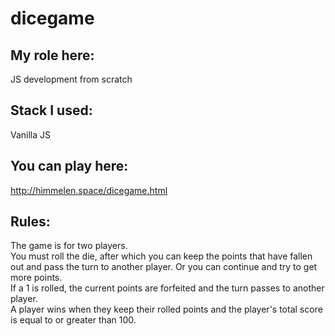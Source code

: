 # dicegame
My role here:
-------------
JS development from scratch

Stack I used:
------------
Vanilla JS

You can play here:
------------------
http://himmelen.space/dicegame.html  

Rules:  
------
The game is for two players.  
You must roll the die, after which you can keep the points that have fallen out and pass the turn to another player. Or you can continue and try to get more points.  
If a 1 is rolled, the current points are forfeited and the turn passes to another player.  
A player wins when they keep their rolled points and the player's total score is equal to or greater than 100.
